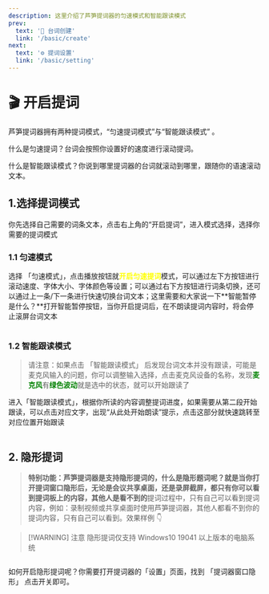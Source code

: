 ```yaml
---
description: 这里介绍了芦笋提词器的匀速模式和智能跟读模式
prev:
  text: '📝 台词创建'
  link: '/basic/create'
next:
  text: '⚙️ 提词设置'
  link: '/basic/setting'
---
```


# 🎬 开启提词

芦笋提词器拥有两种提词模式，“匀速提词模式”与“智能跟读模式” 。

什么是匀速提词？台词会按照你设置好的速度进行滚动提词。

什么是智能跟读模式？你说到哪里提词器的台词就滚动到哪里，跟随你的语速滚动文本。

## 1.选择提词模式

你先选择自己需要的词条文本，点击右上角的“开启提词”，进入模式选择，选择你需要的提词模式

### 1.1 匀速模式

选择 「匀速模式」，点击播放按钮就<span style="color:yellow;">**开启匀速提词**</span>模式，可以通过左下方按钮进行滚动速度、字体大小、字体颜色等设置；可以通过右下方按钮进行词条切换，还可以通过上一条/下一条进行快速切换台词文本；这里需要和大家说一下**智能暂停是什么？**打开智能暂停按钮，当你开启提词后，在不朗读提词内容时，将会停止滚屏台词文本

<img src="../public/.gitbook/assets/yunsumoshi.gif" alt="">

### 1.2 智能跟读模式

> 请注意：如果点击 「智能跟读模式」 后发现台词文本并没有跟读，可能是麦克风输入的问题，你可以调整输入选择，点击麦克风设备的名称，发现<span style="color:green;">**麦克风**</span>有<span style="color:green;">**绿色波动**</span>就是选中的状态，就可以开始跟读了

进入「智能跟读模式」，根据你所读的内容调整提词进度，如果需要从第二段开始跟读，可以点击对应文字，出现“从此处开始朗读”提示，点击这部分就快速跳转至对应位置开始跟读

<img src="../public/.gitbook/assets/airead.gif" alt="">

## 2. 隐形提词

> **特别功能：芦笋提词器是支持隐形提词的，什么是隐形题词呢？就是当你打开提词窗口隐形后，无论是会议共享桌面，还是录屏截屏，都只有你可以看到提词板上的内容，其他人是看不到的**提词过程中，只有自己可以看到提词内容，例如：录制视频或共享桌面时使用芦笋提词器，其他人都看不到你的提词内容，只有自己可以看到。效果样例 👇

> [!WARNING] 注意
> 隐形提词仅支持 Windows10 19041 以上版本的电脑系统

<img src="../public/.gitbook/assets/yinxingtici.gif" alt="">

如何开启隐形提词呢？你需要打开提词器的「设置」页面，找到 「提词器窗口隐形」 点击开关即可。

<img src="../public/.gitbook/assets/yxtici.gif" alt="">
